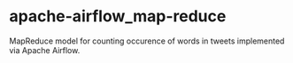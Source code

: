 # apache-airflow_map-reduce
MapReduce model for counting occurence of words in tweets implemented via Apache Airflow.
